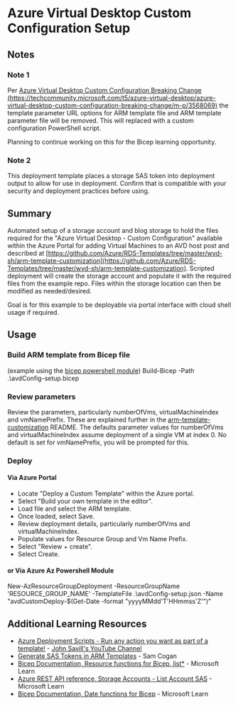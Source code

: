 # Azure Virtual Desktop Custom Configuration Setup
## Notes
### Note 1
Per [Azure Virtual Desktop Custom Configuration Breaking Change (https://techcommunity.microsoft.com/t5/azure-virtual-desktop/azure-virtual-desktop-custom-configuration-breaking-change/m-p/3568069)](https://techcommunity.microsoft.com/t5/azure-virtual-desktop/azure-virtual-desktop-custom-configuration-breaking-change/m-p/3568069)
the template parameter URL options for ARM template file
and ARM template parameter file will be removed. This will
replaced with a custom configuration PowerShell script.

Planning to continue working on this for the Bicep learning
opportunity.

### Note 2
This deployment template places a storage SAS token into
deployment output to allow for use in  deployment.
Confirm that is compatible with your security and
deployment practices before using.

## Summary
Automated setup of a storage account and blog storage to 
hold the files required for the "Azure Virtual Desktop -
Custom Configuration" available within the Azure Portal 
for adding Virtual Machines to an AVD host post and
described at
[https://github.com/Azure/RDS-Templates/tree/master/wvd-sh/arm-template-customization](https://github.com/Azure/RDS-Templates/tree/master/wvd-sh/arm-template-customization).
Scripted deployment will create the storage account and 
populate it with the required files from the example repo.
Files within the storage location can then be modified as
needed/desired.

Goal is for this example to be deployable via portal
interface with cloud shell usage if required.

## Usage
### Build ARM template from Bicep file
(example using the [bicep powershell module](https://www.powershellgallery.com/packages/Bicep/2.3.3))
Build-Bicep -Path .\avdConfig-setup.bicep
### Review parameters
Review the parameters, particularly numberOfVms,
virtualMachineIndex and vmNamePrefix. These are explained
further in the
[arm-template-customization](https://github.com/Azure/RDS-Templates/tree/master/wvd-sh/arm-template-customization)
README. The defaults parameter values for numberOfVms and
virtualMachineIndex assume deployment of a single VM at
index 0. No default is set for vmNamePrefix, you will be
prompted for this. 
### Deploy
#### Via Azure Portal
- Locate "Deploy a Custom Template" within the Azure
portal.
- Select "Build your own template in the
editor".
- Load file and select the ARM template.
- Once loaded, select Save.
- Review deployment details, particularly
numberOfVms and virtualMachineIndex.
- Populate values for Resource Group and Vm Name Prefix.
- Select "Review + create".
- Select Create.
#### or Via Azure Az Powershell Module 
New-AzResourceGroupDeployment -ResourceGroupName 'RESOURCE_GROUP_NAME' -TemplateFile .\avdConfig-setup.json -Name "avdCustomDeploy-$(Get-Date -format "yyyyMMdd'T'HHmmss'Z'")"

## Additional Learning Resources
- [Azure Deployment Scripts - Run any action you want as part of a template!](https://youtu.be/c4hTBTWyA_w) - [John Savill's YouTube Channel](https://www.youtube.com/@NTFAQGuy)
- [Generate SAS Tokens in ARM Templates](https://samcogan.com/generate-sas-tokens-in-arm-teamplates/) - Sam Cogan
- [Bicep Documentation, Resource functions for Bicep, list*](https://learn.microsoft.com/en-us/azure/azure-resource-manager/bicep/bicep-functions-resource#list) - Microsoft Learn
- [Azure REST API reference, Storage Accounts - List Account SAS](https://learn.microsoft.com/en-us/rest/api/storagerp/storage-accounts/list-account-sas?tabs=HTTP) - Microsoft Learn
- [Bicep Documentation, Date functions for Bicep](https://learn.microsoft.com/en-us/azure/azure-resource-manager/bicep/bicep-functions-date) - Microsoft Learn
